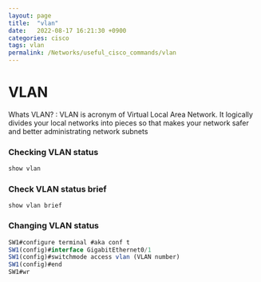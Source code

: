 ```yaml
---
layout: page
title:  "vlan"
date:   2022-08-17 16:21:30 +0900
categories: cisco
tags: vlan
permalink: /Networks/useful_cisco_commands/vlan
---
```


# VLAN

Whats VLAN? : VLAN is acronym of Virtual Local Area Network. It logically divides your local networks into pieces so that makes your network safer and better administrating network subnets

### Checking VLAN status

```jsx
show vlan
```

### Check VLAN status brief

```
show vlan brief
```

### Changing VLAN status

```jsx
SW1#configure terminal #aka conf t
SW1(config)#interface GigabitEthernet0/1
SW1(config)#switchmode access vlan (VLAN number)
SW1(config)#end
SW1#wr
```